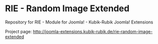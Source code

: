 RIE - Random Image Extended
=========================

Repository for RIE - Module for Joomla! - Kubik-Rubik Joomla! Extensions

Project page: http://joomla-extensions.kubik-rubik.de/rie-random-image-extended